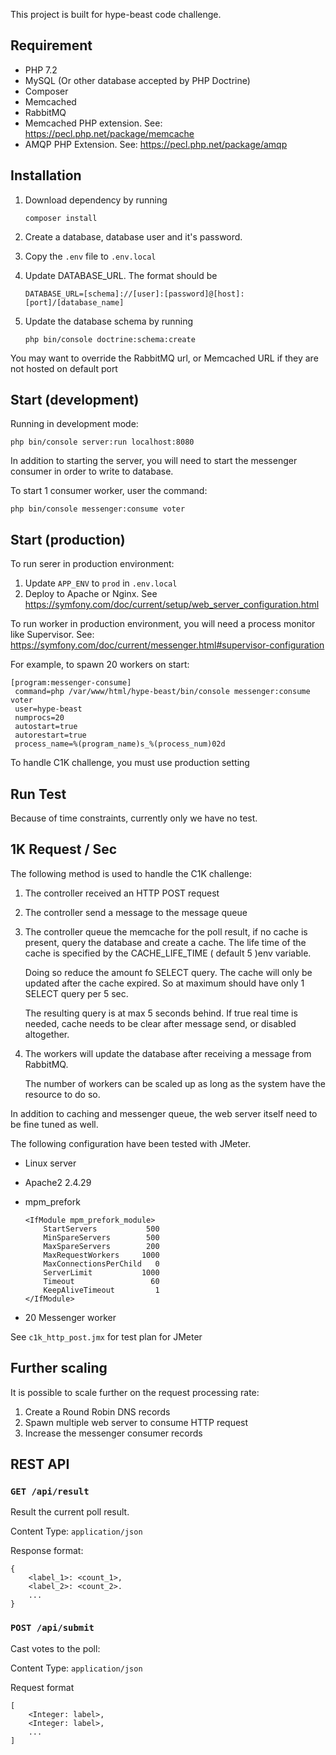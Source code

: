 This project is built for hype-beast code challenge.

## Requirement

- PHP 7.2
- MySQL (Or other database accepted by PHP Doctrine)
- Composer
- Memcached
- RabbitMQ
- Memcached PHP extension. See: https://pecl.php.net/package/memcache
- AMQP PHP Extension. See: https://pecl.php.net/package/amqp

## Installation
1. Download dependency by running

    `composer install`
   
2. Create a database, database user and it's password.
3. Copy the `.env` file to `.env.local`
4. Update DATABASE_URL. The format should be 

   `DATABASE_URL=[schema]://[user]:[password]@[host]:[port]/[database_name]`
   
5. Update the database schema by running 

    `php bin/console doctrine:schema:create`

You may want to override the RabbitMQ url, or Memcached URL if they are not hosted on default port

## Start (development)

Running in development mode: 

`php bin/console server:run localhost:8080`

In addition to starting the server, you will need to start the messenger consumer in order to write to database.

To start 1 consumer worker, user the command: 

`php bin/console messenger:consume voter` 

## Start (production)

To run serer in production environment:
1. Update `APP_ENV` to `prod` in `.env.local`
2. Deploy to Apache or Nginx. See https://symfony.com/doc/current/setup/web_server_configuration.html 

To run worker in production environment, you will need a process monitor like Supervisor. See: https://symfony.com/doc/current/messenger.html#supervisor-configuration

For example, to spawn 20 workers on start:

    [program:messenger-consume]
     command=php /var/www/html/hype-beast/bin/console messenger:consume voter
     user=hype-beast
     numprocs=20
     autostart=true
     autorestart=true
     process_name=%(program_name)s_%(process_num)02d
     
To handle C1K challenge, you must use production setting

## Run Test

Because of time constraints, currently only we have no test.

## 1K Request / Sec

The following method is used to handle the C1K challenge:

1. The controller received an HTTP POST request
2. The controller send a message to the message queue
3. The controller queue the memcache for the poll result, if no cache is present, query the database and create a cache. The life time of the cache is specified by the CACHE_LIFE_TIME ( default 5 )env variable.
   
   Doing so reduce the amount fo SELECT query. The cache will only be updated after the cache expired. So at maximum should have only 1 SELECT query per 5 sec.
 
   The resulting query is at max 5 seconds behind. If true real time is needed, cache needs to be clear after message send, or disabled altogether. 
   
4. The workers will update the database after receiving a message from RabbitMQ.

   The number of workers can be scaled up as long as the system have the resource to do so.
   
In addition to caching and messenger queue, the web server itself need to be fine tuned as well.

The following configuration have been tested with JMeter.

- Linux server
- Apache2 2.4.29
- mpm_prefork
        
      <IfModule mpm_prefork_module>
          StartServers           500
          MinSpareServers        500
          MaxSpareServers        200
          MaxRequestWorkers     1000
          MaxConnectionsPerChild   0
          ServerLimit           1000
          Timeout                 60
          KeepAliveTimeout         1
      </IfModule>
      
- 20 Messenger worker

See `c1k_http_post.jmx` for test plan for JMeter

## Further scaling

It is possible to scale further on the request processing rate:

1. Create a Round Robin DNS records
2. Spawn multiple web server to consume HTTP request
3. Increase the messenger consumer records  

## REST API

### `GET /api/result`
Result the current poll result.

Content Type: `application/json`

Response format:

    {
        <label_1>: <count_1>,
        <label_2>: <count_2>.
        ...
    }
    
### `POST /api/submit`
Cast votes to the poll:

Content Type: `application/json`

Request format

    [
        <Integer: label>,
        <Integer: label>,
        ...
    ]
